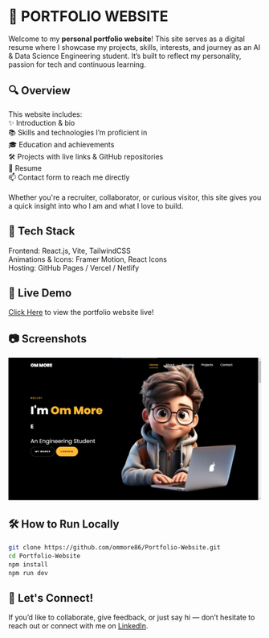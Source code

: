 # 📄 PORTFOLIO WEBSITE

Welcome to my **personal portfolio website**! This site serves as a digital resume where I showcase my projects, skills, interests, and journey as an AI & Data Science Engineering student. It’s built to reflect my personality, passion for tech and continuous learning.

<h2>🔍 Overview</h2>
This website includes:<br>
✨ Introduction & bio<br>
📚 Skills and technologies I’m proficient in<br>
🎓 Education and achievements<br>
🛠️ Projects with live links & GitHub repositories<br>
📄 Resume<br>
📫 Contact form to reach me directly<br>
<br>
Whether you're a recruiter, collaborator, or curious visitor, this site gives you a quick insight into who I am and what I love to build.<br>

<h2>🧰 Tech Stack</h2>
Frontend: React.js, Vite, TailwindCSS<br>
Animations & Icons: Framer Motion, React Icons<br>
Hosting: GitHub Pages / Vercel / Netlify<br>

<h2>🚀 Live Demo</h2>

[Click Here](https://portfolio-website-om-more.vercel.app/) to view the portfolio website live!

<h2>📷 Screenshots</h2>

![App Screenshot](images/readme_img.png)
<br>

<h2>🛠️ How to Run Locally</h2>

```bash
git clone https://github.com/ommore86/Portfolio-Website.git
cd Portfolio-Website
npm install
npm run dev
```

<h2>🤝 Let's Connect!</h2>

If you’d like to collaborate, give feedback, or just say hi — don’t hesitate to reach out or connect with me on [LinkedIn](https://www.linkedin.com/in/om-more-b802b2281/).

